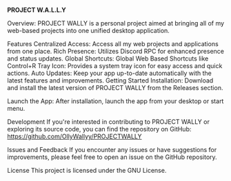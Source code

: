 **PROJECT W.A.L.L.Y**

Overview:
PROJECT WALLY is a personal project aimed at bringing all of my web-based projects into one unified desktop application. 

Features
Centralized Access: Access all my web projects and applications from one place.
Rich Presence: Utilizes Discord RPC for enhanced presence and status updates.
Global Shortcuts: Global Web Based Shortcuts like Control+R
Tray Icon: Provides a system tray icon for easy access and quick actions.
Auto Updates: Keep your app up-to-date automatically with the latest features and improvements.
Getting Started
Installation: Download and install the latest version of PROJECT WALLY from the Releases section.

Launch the App: After installation, launch the app from your desktop or start menu.

Development
If you're interested in contributing to PROJECT WALLY or exploring its source code, you can find the repository on GitHub: https://github.com/OllyWallyy/PROJECTWALLY

Issues and Feedback
If you encounter any issues or have suggestions for improvements, please feel free to open an issue on the GitHub repository.

License
This project is licensed under the GNU License.

